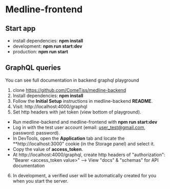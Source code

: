 # Medline-frontend

## Start app
- install dependencies: **npm install**
- development: **npm run start:dev**
- production: **npm run start**

## GraphQL queries
You can see full documentation in backend graphql playground
1. clone https://github.com/ComeTiss/medline-backend
2. Install dependencies: **npm install**
3. Follow the **Initial Setup** instructions in medline-backend **README**.
4. Visit: http://localhost:4000/graphql
5. Set http headers with jwt token (view bottom of playground).
 - Run medline-backend and medline-frontend with **npm run start:dev**
 - Log in with the test user account (email: user_test@gmail.com, password: password).
 - In DevTools, open the **Application** tab and locate the **http://localhost:3000" cookie (in the Storage panel) and select it.
 - Copy the value of **access_token**.
 - At http://localhost:4000/graphql, create http headers of "authorization": "Bearer <access_token value>"
--> View "docs" & "schemas" for API documentation
6. In development, a verified user will be automatically created for you when you start the server.